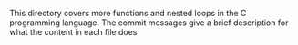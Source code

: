 This directory covers more functions and nested loops in the C programming language. The commit messages give a brief description for what the content in each file does
